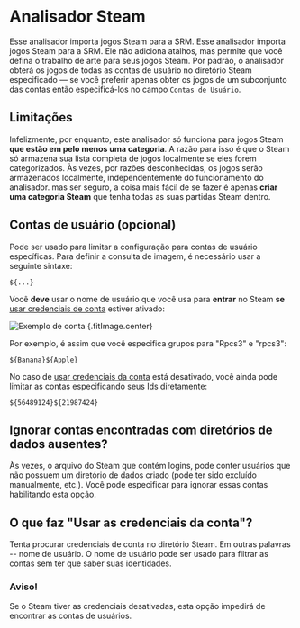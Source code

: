 # Analisador Steam

Esse analisador importa jogos Steam para a SRM. Esse analisador importa jogos Steam para a SRM. Ele não adiciona atalhos, mas permite que você defina o trabalho de arte para seus jogos Steam. Por padrão, o analisador obterá os jogos de todas as contas de usuário no diretório Steam especificado &mdash; se você preferir apenas obter os jogos de um subconjunto das contas então especificá-los no campo `Contas de Usuário`.

## Limitações
Infelizmente, por enquanto, este analisador só funciona para jogos Steam **que estão em pelo menos uma categoria**. A razão para isso é que o Steam só armazena sua lista completa de jogos localmente se eles forem categorizados. Às vezes, por razões desconhecidas, os jogos serão armazenados localmente, independentemente do funcionamento do analisador. mas ser seguro, a coisa mais fácil de se fazer é apenas **criar uma categoria Steam** que tenha todas as suas partidas Steam dentro.

## Contas de usuário (opcional)

Pode ser usado para limitar a configuração para contas de usuário específicas. Para definir a consulta de imagem, é necessário usar a seguinte sintaxe:
```
${...}
```
Você **deve** usar o nome de usuário que você usa para **entrar** no Steam **se** [usar credenciais de conta](#what-does-use-account-credentials-do) estiver ativado:

![Exemplo de conta](../../../assets/images/user-account-example.png) {.fitImage.center}

Por exemplo, é assim que você especifica grupos para "Rpcs3" e "rpcs3":

```
${Banana}${Apple}
```

No caso de [usar credenciais da conta](#what-does-use-account-credentials-do) está desativado, você ainda pode limitar as contas especificando seus Ids diretamente:

```
${56489124}${21987424}
```

## Ignorar contas encontradas com diretórios de dados ausentes?

Às vezes, o arquivo do Steam que contém logins, pode conter usuários que não possuem um diretório de dados criado (pode ter sido excluído manualmente, etc.). Você pode especificar para ignorar essas contas habilitando esta opção.

## O que faz "Usar as credenciais da conta"?

Tenta procurar credenciais de conta no diretório Steam. Em outras palavras -- nome de usuário. O nome de usuário pode ser usado para filtrar as contas sem ter que saber suas identidades.

### Aviso!

Se o Steam tiver as credenciais desativadas, esta opção impedirá de encontrar as contas de usuários.
